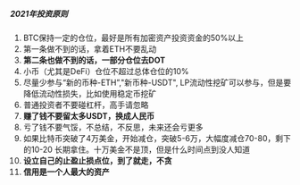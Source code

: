 ##### 2021年投资原则

1. BTC保持一定的仓位，最好是所有加密资产投资资金的50%以上
2. 第一条做不到的话，拿着ETH不要乱动
3. **第二条也做不到的话，一部分仓位去DOT**
4. 小币（尤其是DeFi）仓位不超过总体仓位的10%
5. 尽量少参与“新的币种-ETH”,"新币种-USDT", LP流动性挖矿可以参与，但是要降低流动性损失，比如使用稳定币挖矿
6. 普通投资者不要碰杠杆，高手请忽略
7. **赚了钱不要留太多USDT，换成人民币**
8. 亏了钱不要气馁，不总结，不反思，未来还会亏更多
9. 如果比特币突破了4万美金，开始减仓，突破5-6万，大幅度减仓70-80，剩下的10-20 长期拿住。十万美金不是顶，但是什么时间点到没人知道
10. **设立自己的止盈止损点位，到了就走，不贪**
11. **信用是一个人最大的资产**

